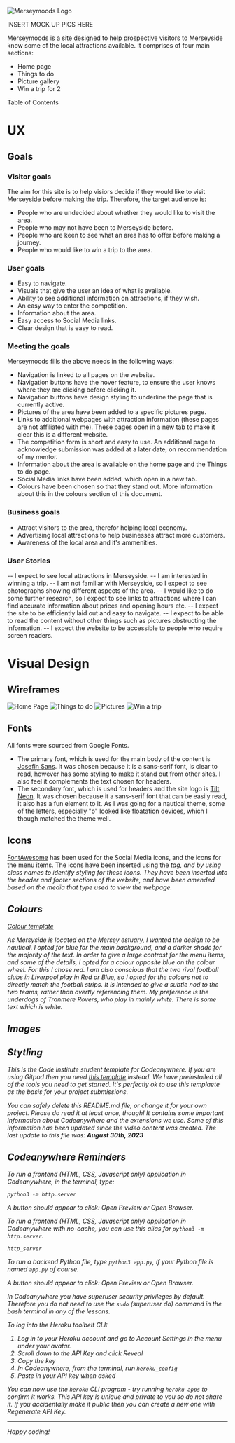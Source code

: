 ![Merseymoods Logo](https://codeinstitute.s3.amazonaws.com/fullstack/ci_logo_small.png)

INSERT MOCK UP PICS HERE

Merseymoods is a site designed to help prospective visitors to Merseyside know some of the local attractions available. It comprises of four main sections:
- Home page
- Things to do
- Picture gallery
- Win a trip for 2


Table of Contents


# UX

## Goals

### Visitor goals
The aim for this site is to help visiors decide if they would like to visit Merseyside before making the trip. Therefore, the target audience is:
- People who are undecided about whether they would like to visit the area.
- People who may not have been to Merseyside before.
- People who are keen to see what an area has to offer before making a journey.
- People who would like to win a trip to the area.


### User goals
- Easy to navigate.
- Visuals that give the user an idea of what is available.
- Ability to see additional information on attractions, if they wish.
- An easy way to enter the competition.
- Information about the area.
- Easy access to Social Media links.
- Clear design that is easy to read.

### Meeting the goals
Merseymoods fills the above needs in the following ways:
- Navigation is linked to all pages on the website.
- Navigation buttons have the hover feature, to ensure the user knows where they are clicking before clicking it.
- Navigation buttons have design styling to underline the page that is currently active.
- Pictures of the area have been added to a specific pictures page. 
- Links to additional webpages with attraction information (these pages are not affiliated with me). These pages open in a new tab to make it clear this is a different website.
- The competition form is short and easy to use. An additional page to acknowledge submission was added at a later date, on recommendation of my mentor.
- Information about the area is available on the home page and the Things to do page.
- Social Media links have been added, which open in a new tab.
- Colours have been chosen so that they stand out. More information about this in the colours section of this document.

### Business goals
- Attract visitors to the area, therefor helping local economy.
- Advertising local attractions to help businesses attract more customers.
- Awareness of the local area and it's ammenities.

### User Stories
-- I expect to see local attractions in Merseyside.
-- I am interested in winning a trip.
-- I am not familiar with Merseyside, so I expect to see photographs showing different aspects of the area.
-- I  would like to do some further research, so I expect to see links to attractions where I can find accurate information about prices and opening hours etc.
-- I expect the site to be efficiently laid out and easy to navigate.
-- I expect to be able to read the content without other things such as pictures obstructing the information.
-- I expect the website to be accessible to people who require screen readers.


# Visual Design

## Wireframes

![Home Page](./assets/images/readme1.png)
![Things to do](./assets/images/readme2.png)
![Pictures](./assets/images/readme3.png)
![Win a trip](./assets/images/readme4.png)


## Fonts

All fonts were sourced from Google Fonts.
- The primary font, which is used for the main body of the content is [Josefin Sans](https://fonts.google.com/specimen/Josefin+Sans). It was chosen because it is a sans-serif font, is clear to read, however has some styling to make it stand out from other sites. I also feel it complements the text chosen for headers.
- The secondary font, which is used for headers and the site logo is [Tilt Neon](https://fonts.google.com/specimen/Tilt+Neon). It was chosen because it a sans-serif font that can be easily read, it also has a fun element to it. As I was going for a nautical theme, some of the letters, especially "o" looked like floatation devices, which I though matched the theme well.

## Icons

[FontAwesome](https://fontawesome.com/) has been used for the Social Media icons, and the icons for the menu items.
The icons have been inserted using the <i> tag, and by using class names to identify styling for these icons. They have been inserted into the header and footer sections of the website, and have been amended based on the media that type used to view the webpage.

## Colours

[Colour template](./assets/images/readme5.png)

As Mersyside is located on the Mersey estuary, I wanted the design to be nautical. I opted for blue for the main background, and a darker shade for the majority of the text. In order to give a large contrast for the menu items, and some of the details, I opted for a colour opposite blue on the colour wheel. For this I chose red. I am also conscious that the two rival football clubs in Liverpool play in Red or Blue, so I opted for the colours not to directly match the football strips. It is intended to give a subtle nod to the two teams, rather than overtly referencing them. My preference is the underdogs of Tranmere Rovers, who play in mainly white. There is some text which is white. 

## Images

## Stytling



This is the Code Institute student template for Codeanywhere. If you are using Gitpod then you need [this template](https://github.com/Code-Institute-Org/gitpod-full-template) instead.  We have preinstalled all of the tools you need to get started. It's perfectly ok to use this templaete as the basis for your project submissions.

You can safely delete this README.md file, or change it for your own project. Please do read it at least once, though! It contains some important information about Codeanywhere and the extensions we use. Some of this information has been updated since the video content was created. The last update to this file was: **August 30th, 2023**

## Codeanywhere Reminders

To run a frontend (HTML, CSS, Javascript only) application in Codeanywhere, in the terminal, type:

`python3 -m http.server`

A button should appear to click: _Open Preview_ or _Open Browser_.

To run a frontend (HTML, CSS, Javascript only) application in Codeanywhere with no-cache, you can use this alias for `python3 -m http.server`.

`http_server`

To run a backend Python file, type `python3 app.py`, if your Python file is named `app.py` of course.

A button should appear to click: _Open Preview_ or _Open Browser_.

In Codeanywhere you have superuser security privileges by default. Therefore you do not need to use the `sudo` (superuser do) command in the bash terminal in any of the lessons.

To log into the Heroku toolbelt CLI:

1. Log in to your Heroku account and go to _Account Settings_ in the menu under your avatar.
2. Scroll down to the _API Key_ and click _Reveal_
3. Copy the key
4. In Codeanywhere, from the terminal, run `heroku_config`
5. Paste in your API key when asked

You can now use the `heroku` CLI program - try running `heroku apps` to confirm it works. This API key is unique and private to you so do not share it. If you accidentally make it public then you can create a new one with _Regenerate API Key_.

---

Happy coding!
